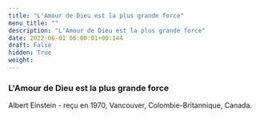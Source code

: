 ```yaml
---
title: "L'Amour de Dieu est la plus grande force"
menu_title: ""
description: "L'Amour de Dieu est la plus grande force"
date: 2022-06-01 06:00:01+00:144
draft: False
hidden: True
weight:
---
```

### L'Amour de Dieu est la plus grande force

Albert Einstein - reçu en 1970, Vancouver, Colombie-Britannique, Canada.
